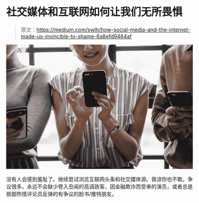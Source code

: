 # 社交媒体和互联网如何让我们无所畏惧

> 原文：<https://medium.com/swlh/how-social-media-and-the-internet-made-us-invincible-to-shame-6a8efd9464af>

![](img/e6545c3ba652023a51e507b731e71443.png)

没有人会感到羞耻了。继续尝试浏览互联网头条和社交媒体源。我谅你也不敢。争议很多。永远不会缺少卷入丑闻的高调政客，因金融欺诈而受审的演员，或者总是抵御热情评论员反弹的有争议的脸书/推特朋友。